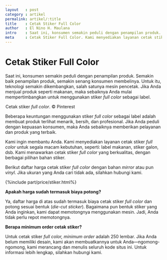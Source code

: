 ```yaml
---
layout   : post
category : artikel
permalink: artikel/:title
title    : Cetak Stiker Full Color
author   : El Nino H. Maulana
intro    : Saat ini, konsumen semakin peduli dengan penampilan produk. Semakin baik penampilan produk, semakin senang konsumen membelinya. Jadi, Anda sebaiknya memberikan pelayanan dan produk yang terbaik.
meta     : Cetak Stiker Full Color. Kami menyediakan layanan cetak stiker full color untuk segala macam kebutuhan, seperti label makanan, stiker galon, dsb., dengan berbagai pilihan bahan stiker.
---
```


# Cetak Stiker Full Color

Saat ini, konsumen semakin peduli dengan penampilan produk. Semakin baik penampilan produk, semakin senang konsumen membelinya. Untuk itu, teknologi semakin dikembangkan, salah satunya mesin pencetak. Jika Anda menjual produk seperti makanan, maka sebaiknya Anda mulai mempertimbangkan untuk menggunakan stiker *full color* sebagai label.

<img src="data:image/png;base64,R0lGODlhAQABAAD/ACwAAAAAAQABAAACADs=" data-src="https://cdn-images-1.medium.com/max/720/1*bui279sgrYUoAbsMXTeSEA.jpeg" alt="Cetak Stiker Full Color" title="Cetak Stiker Full Color"><span class="img-caption">Cetak stiker <em>full color</em>. &copy; Pinterest</span>

Beberapa keuntungan menggunakan stiker *full color* sebagai label adalah membuat produk terlihat menarik, bersih, dan profesional. Jika Anda peduli dengan kepuasan konsumen, maka Anda sebaiknya memberikan pelayanan dan produk yang terbaik.

Kami ingin membantu Anda. Kami menyediakan layanan cetak stiker *full color* untuk segala macam kebutuhan, seperti: label makanan, stiker galon, dsb. Kami menawarkan cetak stiker *full color* yang berkualitas, dengan berbagai pilihan bahan stiker.

Berikut daftar harga cetak stiker *full color* dengan bahan *mirror* atau pun *vinyl*. Jika ukuran yang Anda cari tidak ada, silahkan hubungi kami.

{%include part/price/stiker.html%}

<p class="shame-clear"><strong>Apakah harga sudah termasuk biaya potong?</strong></p>

Ya, daftar harga di atas sudah termasuk biaya cetak stiker *full color* dan potong sesuai bentuk (*die-cut sticker*). Bagaimana pun bentuk stiker yang Anda inginkan, kami dapat memotongnya menggunakan mesin. Jadi, Anda tidak perlu repot memotongnya.

**Berapa minimum order cetak stiker?**

Untuk cetak stiker *full color,* *minimum order* adalah 250 lembar. Jika Anda belum memiliki desain, kami akan membuatkannya untuk Anda—ngomong-ngomong, kami merancang dan menulis seluruh kode situs ini. Untuk informasi lebih lengkap, silahkan hubungi kami.
